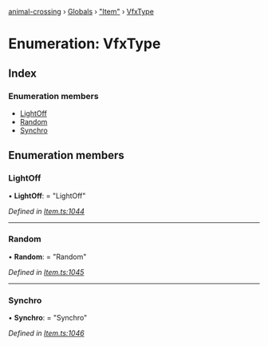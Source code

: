 [animal-crossing](../README.md) › [Globals](../globals.md) › ["Item"](../modules/_item_.md) › [VfxType](_item_.vfxtype.md)

# Enumeration: VfxType

## Index

### Enumeration members

* [LightOff](_item_.vfxtype.md#lightoff)
* [Random](_item_.vfxtype.md#random)
* [Synchro](_item_.vfxtype.md#synchro)

## Enumeration members

###  LightOff

• **LightOff**: = "LightOff"

*Defined in [Item.ts:1044](https://github.com/Norviah/animal-crossing/blob/2c80bbc/module/types/Item.ts#L1044)*

___

###  Random

• **Random**: = "Random"

*Defined in [Item.ts:1045](https://github.com/Norviah/animal-crossing/blob/2c80bbc/module/types/Item.ts#L1045)*

___

###  Synchro

• **Synchro**: = "Synchro"

*Defined in [Item.ts:1046](https://github.com/Norviah/animal-crossing/blob/2c80bbc/module/types/Item.ts#L1046)*
